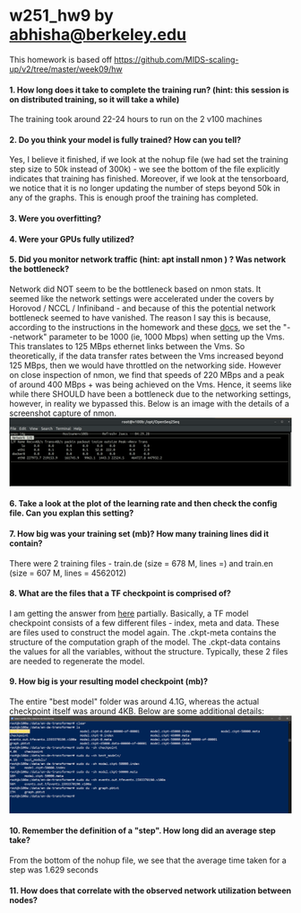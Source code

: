 # w251_hw9 by abhisha@berkeley.edu

This homework is based off https://github.com/MIDS-scaling-up/v2/tree/master/week09/hw

#### 1. How long does it take to complete the training run? (hint: this session is on distributed training, so it will take a while)

The training took around 22-24 hours to run on the 2 v100 machines

#### 2. Do you think your model is fully trained? How can you tell?

Yes, I believe it finished, if we look at the nohup file (we had set the training step size to 50k instead of 300k) - we see the bottom of the file explicitly indicates that training has finished. Moreover, if we look at the tensorboard, we notice that it is no longer updating the number of steps beyond 50k in any of the graphs. This is enough proof the training has completed.

#### 3. Were you overfitting?


#### 4. Were your GPUs fully utilized?

#### 5. Did you monitor network traffic (hint: apt install nmon ) ? Was network the bottleneck?

Network did NOT seem to be the bottleneck based on nmon stats. It seemed like the network settings were accelerated under the covers by Horovod / NCCL / Infiniband - and because of this the potential network bottleneck seemed to have vanished. The reason I say this is because, according to the instructions in the homework and these [docs](https://cloud.ibm.com/docs/cli?topic=cli-cli-virtual-servers), we set the "--network" parameter to be 1000 (ie, 1000 Mbps) when setting up the Vms. This translates to 125 MBps ethernet links between the Vms. So theoretically, if the data transfer rates between the Vms increased beyond 125 MBps, then we would have throttled on the networking side. However on close inspection of nmon, we find that speeds of 220 MBps and a peak of around 400 MBps + was being achieved on the Vms. Hence, it seems like while there SHOULD have been a bottleneck due to the networking settings, however, in reality we bypassed this. Below is an image with the details of a screenshot capture of nmon. 
![nmon](https://github.com/abhisha1991/w251_hw9/blob/master/Final/nmon.png)

#### 6. Take a look at the plot of the learning rate and then check the config file. Can you explan this setting?



#### 7. How big was your training set (mb)? How many training lines did it contain?

There were 2 training files - train.de (size = 678 M, lines =) and train.en (size = 607 M, lines = 4562012)

#### 8. What are the files that a TF checkpoint is comprised of?

I am getting the answer from [here](https://stackoverflow.com/questions/44516609/tensorflow-what-is-the-relationship-between-ckpt-file-and-ckpt-meta-and-ckp) partially. Basically, a TF model checkpoint consists of a few different files - index, meta and data. These are files used to construct the model again. The .ckpt-meta contains the structure of the computation graph of the model. The .ckpt-data contains the values for all the variables, without the structure. Typically, these 2 files are needed to regenerate the model.

#### 9. How big is your resulting model checkpoint (mb)?

The entire "best model" folder was around 4.1G, whereas the actual checkpoint itself was around 4KB. Below are some additional details:
![model_size](https://github.com/abhisha1991/w251_hw9/blob/master/Final/ModelSize.PNG)

#### 10. Remember the definition of a "step". How long did an average step take?

From the bottom of the nohup file, we see that the average time taken for a step was 1.629 seconds

#### 11. How does that correlate with the observed network utilization between nodes?
